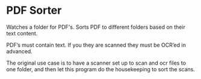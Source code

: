 # PDF Sorter

Watches a folder for PDF's. Sorts PDF to different folders based on their text content.

PDF’s must contain text. If you they are scanned they must be OCR’ed in advanced.

The original use case is to have a scanner set up to scan and ocr files to one folder, and then let this program do the housekeeping to sort the scans.



